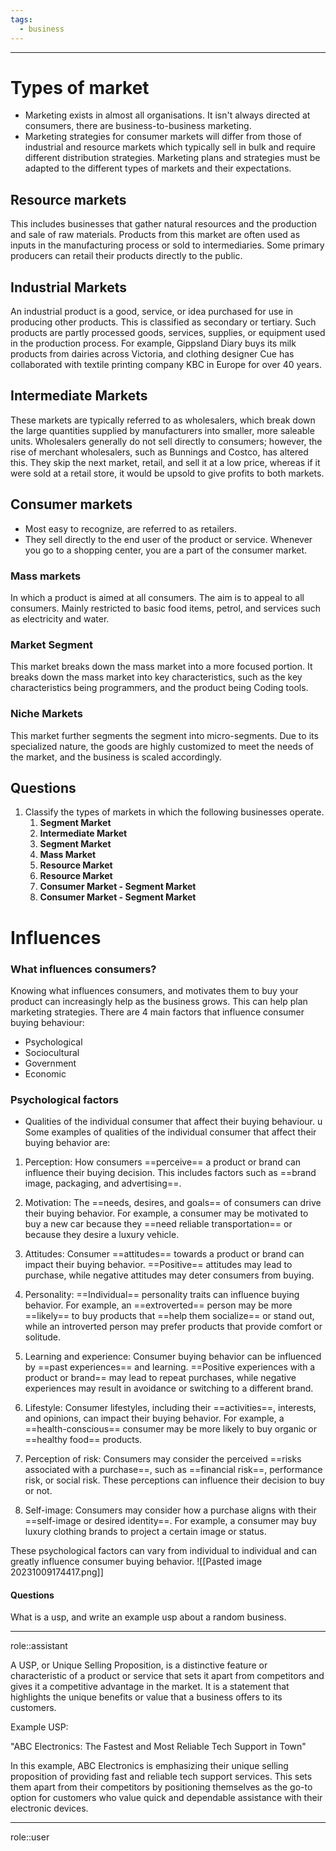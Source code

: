 ```yaml
---
tags:
  - business
---
```

___
# Types of market
- Marketing exists in almost all organisations. It isn't always directed at consumers, there are business-to-business marketing.
- Marketing strategies for consumer markets will differ from those of industrial and resource markets which typically sell in bulk and require different distribution strategies. Marketing  plans and strategies must be adapted to the different types of markets and their expectations.
## Resource markets
This includes businesses that gather natural resources and the production and sale of raw materials. Products from this market are often used as inputs in the manufacturing process or sold to intermediaries. Some primary producers can retail their products directly to the public.

## Industrial Markets
An industrial product is a good, service, or idea purchased for use in producing other products. This is classified as secondary or tertiary. Such products are partly processed goods, services, supplies, or equipment used in the production process. For example, Gippsland Diary buys its milk products from dairies across Victoria, and clothing designer Cue has collaborated with textile printing company KBC in Europe for over 40 years.

## Intermediate Markets
These markets are typically referred to as wholesalers, which break down the large quantities supplied by manufacturers into smaller, more saleable units. Wholesalers generally do not sell directly to consumers; however, the rise of merchant wholesalers, such as Bunnings and Costco, has altered this. They skip the next market, retail, and sell it at a low price, whereas if it were sold at a retail store, it would be upsold to give profits to both markets.

## Consumer markets
- Most easy to recognize, are referred to as retailers. 
- They sell directly to the end user of the product or service. Whenever you go to a shopping center, you are a part of the consumer market.
### Mass markets
In which a product is aimed at all consumers. The aim is to appeal to all consumers. Mainly restricted to basic food items, petrol, and services such as electricity and water.

### Market Segment
This market breaks down the mass market into a more focused portion. It breaks down the mass market into key characteristics, such as the key characteristics being programmers, and the product being Coding tools.

### Niche Markets 
This market further segments the segment into micro-segments. Due to its specialized nature, the goods are highly customized to meet the needs of the market, and the business is scaled accordingly.

## Questions
1. Classify the types of markets in which the following businesses operate.
	1. **Segment Market**
	2. **Intermediate Market**
	3. **Segment Market**
	4. **Mass Market**
	5. **Resource Market**
	6. **Resource Market**
	7. **Consumer Market - Segment Market**
	8. **Consumer Market - Segment Market**


# Influences
### What influences consumers?
Knowing what influences consumers, and motivates them to buy your product can increasingly help as the business grows. This can help plan marketing strategies. 
There are 4 main factors that influence consumer buying behaviour: 
- Psychological
- Sociocultural
- Government
- Economic

### Psychological factors
- Qualities of the individual consumer that affect their buying behaviour. u
Some examples of qualities of the individual consumer that affect their buying behavior are:

1. Perception: How consumers ==perceive== a product or brand can influence their buying decision. This includes factors such as ==brand image, packaging, and advertising==.

2. Motivation: The ==needs, desires, and goals== of consumers can drive their buying behavior. For example, a consumer may be motivated to buy a new car because they ==need reliable transportation== or because they desire a luxury vehicle.

3. Attitudes: Consumer ==attitudes== towards a product or brand can impact their buying behavior. ==Positive== attitudes may lead to purchase, while negative attitudes may deter consumers from buying.

4. Personality: ==Individual== personality traits can influence buying behavior. For example, an ==extroverted== person may be more ==likely== to buy products that ==help them socialize== or stand out, while an introverted person may prefer products that provide comfort or solitude.

5. Learning and experience: Consumer buying behavior can be influenced by ==past experiences== and learning. ==Positive experiences with a product or brand== may lead to repeat purchases, while negative experiences may result in avoidance or switching to a different brand.

6. Lifestyle: Consumer lifestyles, including their ==activities==, interests, and opinions, can impact their buying behavior. For example, a ==health-conscious== consumer may be more likely to buy organic or ==healthy food== products.

7. Perception of risk: Consumers may consider the perceived ==risks associated with a purchase==, such as ==financial risk==, performance risk, or social risk. These perceptions can influence their decision to buy or not.

8. Self-image: Consumers may consider how a purchase aligns with their ==self-image or desired identity==. For example, a consumer may buy luxury clothing brands to project a certain image or status.

These psychological factors can vary from individual to individual and can greatly influence consumer buying behavior.
![[Pasted image 20231009174417.png]]

#### Questions


What is a usp, and write an example usp about a random business.

<hr class="__chatgpt_plugin">

role::assistant

A USP, or Unique Selling Proposition, is a distinctive feature or characteristic of a product or service that sets it apart from competitors and gives it a competitive advantage in the market. It is a statement that highlights the unique benefits or value that a business offers to its customers.

Example USP: 

"ABC Electronics: The Fastest and Most Reliable Tech Support in Town"

In this example, ABC Electronics is emphasizing their unique selling proposition of providing fast and reliable tech support services. This sets them apart from their competitors by positioning themselves as the go-to option for customers who value quick and dependable assistance with their electronic devices.

<hr class="__chatgpt_plugin">

role::user

